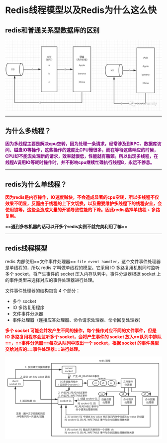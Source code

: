 # Redis线程模型以及Redis为什么这么快

## redis和普通关系型数据库的区别

![img](../PicSource/640-20200321164229636.jpeg)



------



## 为什么多线程？

<font color='purple'>**因为多线程主要是解决cpu空转，因为处理一条请求，经常涉及到RPC、数据库访问、磁盘IO等操作，这些操作的速度比CPU慢很多，而在等待这些响应的时候，CPU却不能去处理新的请求，效率就很低，性能就有瓶颈。所以出现多线程，在线程A调用IO等耗时操作时，并不影响cpu继续忙碌执行线程B，永远不停息。**</font>

------

## redis为什么单线程？

<font color='red'>**因为redis是内存操作，IO速度贼快，不会造成显著的cpu空转，所以多线程不仅效果不明显，反而由于线程的上下文切换，以及需要维护多线程下的线程安全，会使用锁等，这些会造成大量的开销导致性能的下降。因此redis选择单线程 + 多路复用。**</font>

==**遇到多核机器的话可以开多个redis实例不就完美利用了嘛**==

------

## redis线程模型

redis 内部使用==文件事件处理器== `file event handler`，这个文件事件处理器是单线程的，所以 redis 才叫做单线程的模型。它采用 IO 多路复用机制同时监听多个 socket，将产生事件的 socket 压入内存队列中，事件分派器根据 socket 上的事件类型来选择对应的事件处理器进行处理。

文件事件处理器的结构包含 4 个部分：

- 多个 socket
- IO 多路复用程序
- 文件事件分派器
- 事件处理器（连接应答处理器、命令请求处理器、命令回复处理器）

<font color='red'>**多个 socket 可能会并发产生不同的操作，每个操作对应不同的文件事件，但是 IO 多路复用程序会监听多个 socket，会将产生事件的 socket 放入==队列中排队==，==事件分派器==每次从队列中取出一个 socket，根据 socket 的事件类型交给对应的==事件处理器==进行处理。**</font>



![image-20200316234131965](../PicSource/image-20200316234131965.png)